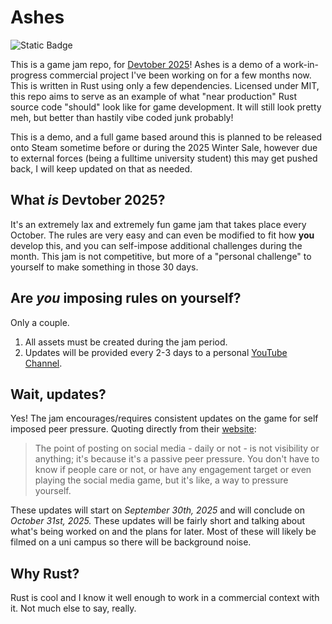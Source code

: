 # Ashes

![Static Badge](https://img.shields.io/badge/Built_with-Rust-orange?logo=rust&logoColor=%23FFFFFF)

This is a game jam repo, for [Devtober 2025](https://itch.io/jam/devtober-2025)! Ashes is a demo of a work-in-progress commercial project I've been working on for a few months now. This is written in Rust using only a few dependencies. Licensed under MIT, this repo aims to serve as an example of what "near production" Rust source code "should" look like for game development. It will still look pretty meh, but better than hastily vibe coded junk probably!

This is a demo, and a full game based around this is planned to be released onto Steam sometime before or during the 2025 Winter Sale, however due to external forces (being a fulltime university student) this may get pushed back, I will keep updated on that as needed.

## What *is* Devtober 2025?

It's an extremely lax and extremely fun game jam that takes place every October. The rules are very easy and can even be modified to fit how **you** develop this, and you can self-impose additional challenges during the month. This jam is not competitive, but more of a "personal challenge" to yourself to make something in those 30 days.

## Are *you* imposing rules on yourself?

Only a couple.

1. All assets must be created during the jam period.
2. Updates will be provided every 2-3 days to a personal [YouTube Channel](https://www.youtube.com/@aheglock_7200).

## Wait, updates?

Yes! The jam encourages/requires consistent updates on the game for self imposed peer pressure. Quoting directly from their [website](https://itch.io/jam/devtober-2025):

> The point of posting on social media - daily or not - is not visibility or anything; it's because it's a passive peer pressure. You don't have to know if people care or not, or have any engagement target or even playing the social media game, but it's like, a way to pressure yourself.

These updates will start on *September 30th, 2025* and will conclude on *October 31st, 2025.* These updates will be fairly short and talking about what's being worked on and the plans for later. Most of these will likely be filmed on a uni campus so there will be background noise.

## Why Rust?

Rust is cool and I know it well enough to work in a commercial context with it. Not much else to say, really.
